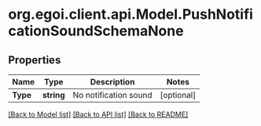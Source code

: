 
# org.egoi.client.api.Model.PushNotificationSoundSchemaNone

## Properties

Name | Type | Description | Notes
------------ | ------------- | ------------- | -------------
**Type** | **string** | No notification sound | [optional] 

[[Back to Model list]](../README.md#documentation-for-models)
[[Back to API list]](../README.md#documentation-for-api-endpoints)
[[Back to README]](../README.md)

